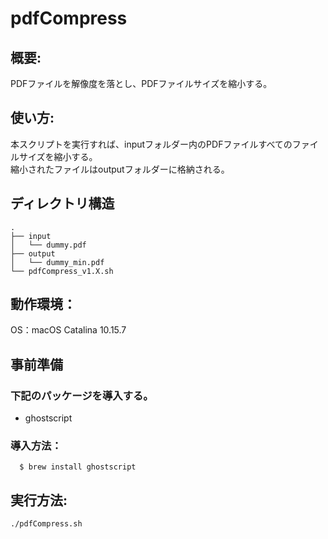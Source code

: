 # pdfCompress

## 概要:
PDFファイルを解像度を落とし、PDFファイルサイズを縮小する。

## 使い方:
本スクリプトを実行すれば、inputフォルダー内のPDFファイルすべてのファイルサイズを縮小する。<br>
縮小されたファイルはoutputフォルダーに格納される。

## ディレクトリ構造
```
.
├── input
│   └── dummy.pdf
├── output
│   └── dummy_min.pdf
└── pdfCompress_v1.X.sh
```
## 動作環境：
OS：macOS Catalina 10.15.7

## 事前準備
### 下記のパッケージを導入する。
- ghostscript
### 導入方法：		
```
  $ brew install ghostscript
```
 
## 実行方法:
```
./pdfCompress.sh 
```
